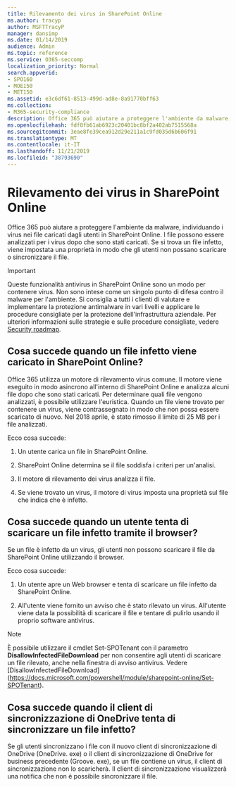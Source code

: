 ```yaml
---
title: Rilevamento dei virus in SharePoint Online
ms.author: tracyp
author: MSFTTracyP
manager: dansimp
ms.date: 01/14/2019
audience: Admin
ms.topic: reference
ms.service: O365-seccomp
localization_priority: Normal
search.appverid:
- SPO160
- MOE150
- MET150
ms.assetid: e3c6df61-8513-499d-ad8e-8a91770bff63
ms.collection:
- M365-security-compliance
description: Office 365 può aiutare a proteggere l'ambiente da malware, individuando i virus nei file caricati dagli utenti in SharePoint Online. I file vengono analizzati per i virus dopo che sono stati caricati. Se si trova un file infetto, viene impostata una proprietà in modo che gli utenti non possano scaricare o sincronizzare il file.
ms.openlocfilehash: fdf8fb61ab6923c20401bc8bf2a482ab7515568a
ms.sourcegitcommit: 3eae8fe39cea912d29e211a1c9fd035d6b606f91
ms.translationtype: MT
ms.contentlocale: it-IT
ms.lasthandoff: 11/21/2019
ms.locfileid: "38793690"
---
```

# <a name="virus-detection-in-sharepoint-online"></a>Rilevamento dei virus in SharePoint Online

Office 365 può aiutare a proteggere l'ambiente da malware, individuando i virus nei file caricati dagli utenti in SharePoint Online. I file possono essere analizzati per i virus dopo che sono stati caricati. Se si trova un file infetto, viene impostata una proprietà in modo che gli utenti non possano scaricare o sincronizzare il file.
  
> [!IMPORTANT]
> Queste funzionalità antivirus in SharePoint Online sono un modo per contenere virus. Non sono intese come un singolo punto di difesa contro il malware per l'ambiente. Si consiglia a tutti i clienti di valutare e implementare la protezione antimalware in vari livelli e applicare le procedure consigliate per la protezione dell'infrastruttura aziendale. Per ulteriori informazioni sulle strategie e sulle procedure consigliate, vedere [Security roadmap](security-roadmap.md). 
  
## <a name="what-happens-when-an-infected-file-is-uploaded-to-sharepoint-online"></a>Cosa succede quando un file infetto viene caricato in SharePoint Online?

Office 365 utilizza un motore di rilevamento virus comune. Il motore viene eseguito in modo asincrono all'interno di SharePoint Online e analizza alcuni file dopo che sono stati caricati. Per determinare quali file vengono analizzati, è possibile utilizzare l'euristica. Quando un file viene trovato per contenere un virus, viene contrassegnato in modo che non possa essere scaricato di nuovo. Nel 2018 aprile, è stato rimosso il limite di 25 MB per i file analizzati.
  
Ecco cosa succede:
  
1. Un utente carica un file in SharePoint Online.

2. SharePoint Online determina se il file soddisfa i criteri per un'analisi.

3. Il motore di rilevamento dei virus analizza il file.
    
4. Se viene trovato un virus, il motore di virus imposta una proprietà sul file che indica che è infetto.
    
## <a name="what-happens-when-a-user-tries-to-download-an-infected-file-by-using-the-browser"></a>Cosa succede quando un utente tenta di scaricare un file infetto tramite il browser?

Se un file è infetto da un virus, gli utenti non possono scaricare il file da SharePoint Online utilizzando il browser.
  
Ecco cosa succede:
  
1. Un utente apre un Web browser e tenta di scaricare un file infetto da SharePoint Online.
    
2. All'utente viene fornito un avviso che è stato rilevato un virus. All'utente viene data la possibilità di scaricare il file e tentare di pulirlo usando il proprio software antivirus.

> [!NOTE]
> È possibile utilizzare il cmdlet Set-SPOTenant con il parametro **DisallowInfectedFileDownload** per non consentire agli utenti di scaricare un file rilevato, anche nella finestra di avviso antivirus. Vedere [DisallowInfectedFileDownload] (https://docs.microsoft.com/powershell/module/sharepoint-online/Set-SPOTenant).
    
## <a name="what-happens-when-the-onedrive-sync-client-tries-to-sync-an-infected-file"></a>Cosa succede quando il client di sincronizzazione di OneDrive tenta di sincronizzare un file infetto?

Se gli utenti sincronizzano i file con il nuovo client di sincronizzazione di OneDrive (OneDrive. exe) o il client di sincronizzazione di OneDrive for business precedente (Groove. exe), se un file contiene un virus, il client di sincronizzazione non lo scaricherà. Il client di sincronizzazione visualizzerà una notifica che non è possibile sincronizzare il file.
  

